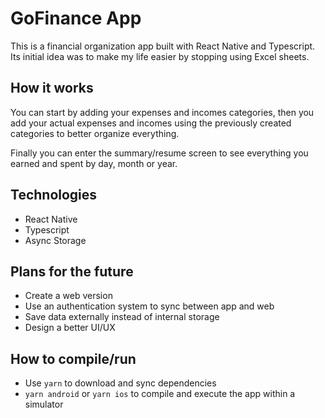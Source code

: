 # GoFinance App

This is a financial organization app built with React Native and Typescript. Its initial idea was to make my life easier by stopping using Excel sheets.

## How it works

You can start by adding your expenses and incomes categories, then you add your actual expenses and incomes using the previously created categories to better organize everything.

Finally you can enter the summary/resume screen to see everything you earned and spent by day, month or year.

## Technologies

- React Native
- Typescript
- Async Storage

## Plans for the future

- Create a web version
- Use an authentication system to sync between app and web
- Save data externally instead of internal storage
- Design a better UI/UX

## How to compile/run

- Use `yarn` to download and sync dependencies
- `yarn android` or `yarn ios` to compile and execute the app within a simulator
